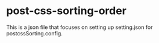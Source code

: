 # post-css-sorting-order
This is a json file that focuses on setting up setting.json for postcssSorting.config.
